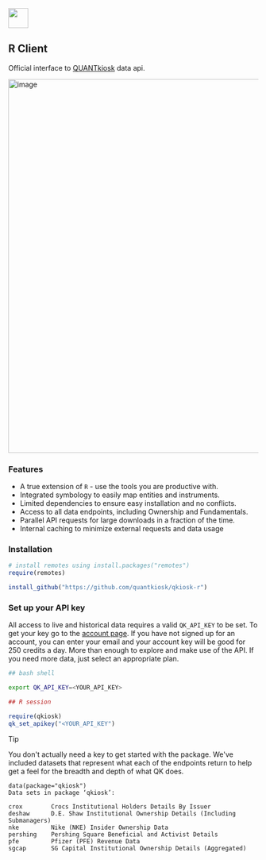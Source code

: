<img src="https://quantkiosk.com/assets/img/qk-logo.png" height="40" />

## R Client

Official interface to [QUANTkiosk](https://quantkiosk.com) data api.

<img width="753" alt="image" src="https://github.com/user-attachments/assets/5d328e70-cb5a-4a8e-b0f2-2bf4d6de8d72" />

### Features
* A true extension of `R` - use the tools you are productive with.
* Integrated symbology to easily map entities and instruments.
* Limited dependencies to ensure easy installation and no conflicts.
* Access to all data endpoints, including Ownership and Fundamentals.
* Parallel API requests for large downloads in a fraction of the time.
* Internal caching to minimize external requests and data usage

### Installation
```r
# install remotes using install.packages("remotes")
require(remotes)

install_github("https://github.com/quantkiosk/qkiosk-r")
```

### Set up your API key
All access to live and historical data requires a valid `QK_API_KEY` to be set. To get your
key go to the [account page](https://www.quantkiosk.com/account). If you have not signed up for an account, you can
enter your email and your account key will be good for 250 credits a day. More than enough to explore and
make use of the API. If you need more data, just select an appropriate plan.

```bash
## bash shell

export QK_API_KEY=<YOUR_API_KEY>
```

```r
## R session

require(qkiosk)
qk_set_apikey("<YOUR_API_KEY")
```

>[!TIP]
>You don't actually need a key to get started with the package. We've included datasets that represent what each of the endpoints
>return to help get a feel for the breadth and depth of what QK does.
>```
>data(package="qkiosk")
>Data sets in package ‘qkiosk’:
>
>crox        Crocs Institutional Holders Details By Issuer
>deshaw      D.E. Shaw Institutional Ownership Details (Including Submanagers)
>nke         Nike (NKE) Insider Ownership Data
>pershing    Pershing Square Beneficial and Activist Details
>pfe         Pfizer (PFE) Revenue Data
>sgcap       SG Capital Institutional Ownership Details (Aggregated)
>
